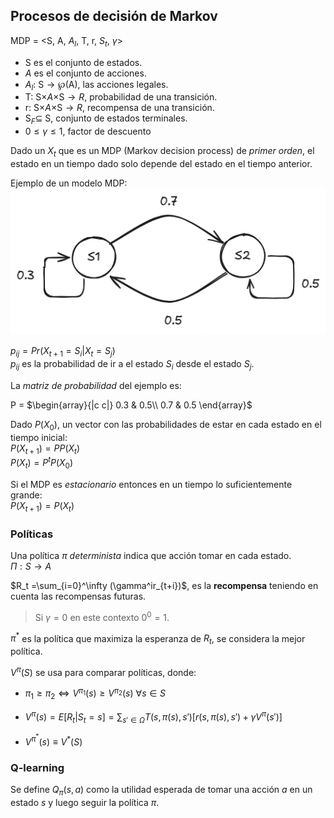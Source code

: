 ## Procesos de decisión de Markov

MDP = \<S, A, $A_l$, T, r, $S_t$, $\gamma$>

* S es el conjunto de estados.
* $A$ es el conjunto de acciones.
* $A_l$: S$\rightarrow \wp$(A), las acciones legales.
* T: S$\times A\times$S$\rightarrow R$, probabilidad de una transición.
* r: S$\times A\times$S$\rightarrow R$, recompensa de una transición.
* S$_F \subseteq$ S, conjunto de estados terminales.
* $0\leq \gamma \leq 1$, factor de descuento

Dado un $X_t$ que es un MDP (Markov decision process) de *primer orden*, el estado en un tiempo dado solo depende del estado en el tiempo anterior.


Ejemplo de un modelo MDP:  
![](../imagenes/markov/ejemplo.png)  

$p_{ij} = Pr(X_{t+1} = S_i | X_t = S_j)$  
$p_{ij}$ es la probabilidad de ir a el estado $S_i$ desde el estado $S_j$.

La *matriz de probabilidad* del ejemplo es:  

P = $\begin{array}{|c c|}
		0.3 & 0.5\\
		0.7 & 0.5
	\end{array}$
	
Dado $P(X_0)$, un vector con las probabilidades de estar en cada estado en el tiempo inicial:  
$P(X_{t+1}) = PP(X_t)$  
$P(X_t) = P^tP(X_0)$   

Si el MDP es *estacionario* entonces en un tiempo lo suficientemente grande:  
$P(X_{t+1}) = P(X_t)$

### Políticas
Una política $\pi$ *determinista* indica que acción tomar en cada estado.  
$\Pi:S\rightarrow A$

$R_t =\sum_{i=0}^\infty (\gamma^ir_{t+i})$, es la **recompensa** teniendo en cuenta las recompensas futuras.

> Si $\gamma= 0$ en este contexto $0^0 = 1$.

$\pi^*$ es la política que maximiza la esperanza de $R_t$, se considera la mejor política.

$V^{\pi}(S)$ se usa para comparar políticas, donde:  

* $\pi_1 \geq \pi_2 \iff V^{\pi_1}(s) \geq V^{\pi_2}(s) ~\forall s \in S$ 

* $V^{\pi}(s) = E[R_t | S_t = s] = \sum_{s'\in\Omega}T(s,\pi(s),s')[r(s,\pi(s),s')+\gamma V^{\pi}(s')]$

* $V^{\pi^*}(s)\equiv V^*(S)$

### Q-learning
Se define $Q_{\pi}(s,a)$ como la utilidad esperada de tomar una acción $a$ en un estado $s$ y luego seguir la política $\pi$.